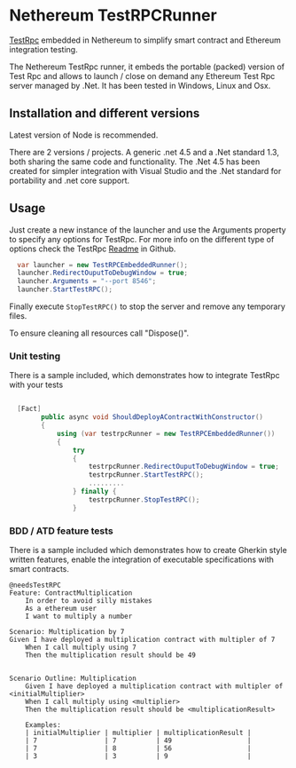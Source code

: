 # Nethereum TestRPCRunner
[TestRpc](https://github.com/ethereumjs/testrpc) embedded in Nethereum to simplify smart contract and Ethereum integration testing. 

The Nethereum TestRpc runner, it embeds the portable (packed) version of Test Rpc and allows to launch / close on demand any Ethereum Test Rpc server managed by .Net.
It has been tested in Windows, Linux and Osx.

## Installation and different versions
Latest version of Node is recommended.

There are 2 versions / projects. A generic .net 4.5 and a .Net standard 1.3, both sharing the same code and functionality. 
The .Net 4.5 has been created for simpler integration with Visual Studio and the .Net standard for portability and .net core support. 

## Usage

Just create a new instance of the launcher and use the Arguments property to specify any options for TestRpc.  For more info on the different type of options check the TestRpc [Readme](https://github.com/ethereumjs/testrpc) in Github.  

```csharp
  var launcher = new TestRPCEmbeddedRunner();
  launcher.RedirectOuputToDebugWindow = true;
  launcher.Arguments = "--port 8546";
  launcher.StartTestRPC();
```
Finally execute  ```StopTestRPC()``` to stop the server and remove any temporary files.

To ensure cleaning all resources call "Dispose()". 

### Unit testing
There is a sample included, which demonstrates how to integrate TestRpc with your tests

```csharp

  [Fact]
        public async void ShouldDeployAContractWithConstructor()
        {
            using (var testrpcRunner = new TestRPCEmbeddedRunner())
            {
                try
                {
                    testrpcRunner.RedirectOuputToDebugWindow = true;
                    testrpcRunner.StartTestRPC();
                    .........
                } finally {
                    testrpcRunner.StopTestRPC();  
                }

```

### BDD / ATD feature tests

There is a sample included which demonstrates how to create Gherkin style written features, enable the integration of executable specifications with smart contracts.

```Gherkin
@needsTestRPC
Feature: ContractMultiplication
	In order to avoid silly mistakes
	As a ethereum user
	I want to multiply a number

Scenario: Multiplication by 7
Given I have deployed a multiplication contract with multipler of 7
	When I call multiply using 7
	Then the multiplication result should be 49


Scenario Outline: Multiplication
	Given I have deployed a multiplication contract with multipler of <initialMultiplier>
	When I call multiply using <multiplier>
	Then the multiplication result should be <multiplicationResult>

	Examples:
	| initialMultiplier | multiplier | multiplicationResult |
	| 7                 | 7          | 49                   |
	| 7                 | 8          | 56                   |
	| 3                 | 3          | 9                    |

``` 